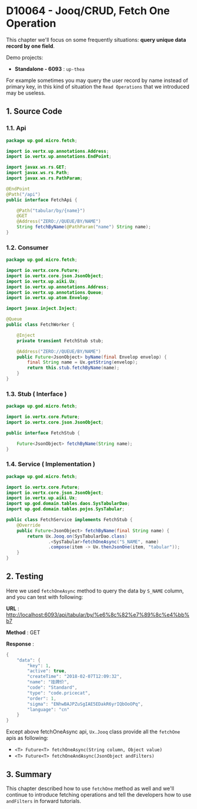 # D10064 - Jooq/CRUD, Fetch One Operation

This chapter we'll focus on some frequently situations: **query unique data record by one field**.

Demo projects:

* **Standalone - 6093** : `up-thea`

For example sometimes you may query the user record by name instead of primary key, in this kind of situation the `Read Operations` that we introduced may be useless.

## 1. Source Code

### 1.1. Api

```java
package up.god.micro.fetch;

import io.vertx.up.annotations.Address;
import io.vertx.up.annotations.EndPoint;

import javax.ws.rs.GET;
import javax.ws.rs.Path;
import javax.ws.rs.PathParam;

@EndPoint
@Path("/api")
public interface FetchApi {

    @Path("tabular/by/{name}")
    @GET
    @Address("ZERO://QUEUE/BY/NAME")
    String fetchByName(@PathParam("name") String name);
}
```

### 1.2. Consumer

```java
package up.god.micro.fetch;

import io.vertx.core.Future;
import io.vertx.core.json.JsonObject;
import io.vertx.up.aiki.Ux;
import io.vertx.up.annotations.Address;
import io.vertx.up.annotations.Queue;
import io.vertx.up.atom.Envelop;

import javax.inject.Inject;

@Queue
public class FetchWorker {

    @Inject
    private transient FetchStub stub;

    @Address("ZERO://QUEUE/BY/NAME")
    public Future<JsonObject> byName(final Envelop envelop) {
        final String name = Ux.getString(envelop);
        return this.stub.fetchByName(name);
    }
}
```

### 1.3. Stub \( Interface \)

```java
package up.god.micro.fetch;

import io.vertx.core.Future;
import io.vertx.core.json.JsonObject;

public interface FetchStub {

    Future<JsonObject> fetchByName(String name);
}
```

### 1.4. Service \( Implementation \)

```java
package up.god.micro.fetch;

import io.vertx.core.Future;
import io.vertx.core.json.JsonObject;
import io.vertx.up.aiki.Ux;
import up.god.domain.tables.daos.SysTabularDao;
import up.god.domain.tables.pojos.SysTabular;

public class FetchService implements FetchStub {
    @Override
    public Future<JsonObject> fetchByName(final String name) {
        return Ux.Jooq.on(SysTabularDao.class)
                .<SysTabular>fetchOneAsync("S_NAME", name)
                .compose(item -> Ux.thenJsonOne(item, "tabular"));
    }
}
```

## 2. Testing

Here we used `fetchOneAsync` method to query the data by `S_NAME` column, and you can test with following:

**URL** : [http://localhost:6093/api/tabular/by/%e6%8c%82%e7%89%8c%e4%bb%b7](http://localhost:6093/api/tabular/by/%e6%8c%82%e7%89%8c%e4%bb%b7)

**Method** : GET

**Response** :

```java
{
    "data": {
        "key": 1,
        "active": true,
        "createTime": "2018-02-07T12:09:32",
        "name": "挂牌价",
        "code": "Standard",
        "type": "code.pricecat",
        "order": 1,
        "sigma": "ENhwBAJPZuSgIAE5EDakR6yrIQbOoOPq",
        "language": "cn"
    }
}
```

Except above fetchOneAsync api, `Ux.Jooq` class provide all the `fetchOne` apis as following:

* `<T> Future<T> fetchOneAsync(String column, Object value)`
* `<T> Future<T> fetchOneAndAsync(JsonObject andFilters)`

## 3. Summary

This chapter described how to use `fetchOne` method as well and we'll continue to introduce fetching operations and tell the developers how to use `andFilters` in forward tutorials.

